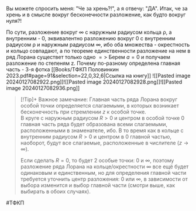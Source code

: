 Вы можете спросить меня: "Че за хрень?!", а я отвечу: "ДА". Итак, че за хрень и в смысле вокруг бесконечности разложение, как будто вокруг нуля?!  
  
По сути, разложение вокруг ∞ с наружным радиусом кольца ρ, а внутренним - 0, эквивалентно разложению вокруг 0 с внутренним радиусом ρ и наружным радиусом ∞, ибо оба множества - окрестность и кольцо совпадают, а по теореме единственности разложение на нем в ряд Лорана существет только одно $=>$ Берем $a=0$ и получаем разложение по степеням z. Почему по-разному определена главная часть - 3-я фотка
[[Books/ТФКП Половинкин 2023.pdf#page=91&selection=22,0,32,6|Ссылка на книгу]]
![[Pasted image 20240127082922.png]]![[Pasted image 20240127082928.png]]![[Pasted image 20240127082936.png]]

>[!Tip]+ Важное замечание:
>Главная часть ряда Лорана вокруг особой точки определяется слагаемыми, в которых возникает бесконечность при стремлении $z$ к особой точке.  
В круге с наружным радиусом $R>0$ и центром в особой точке $0$ главная часть ряда будет образована всеми слагаемыми, расположенными в знаменателе, ибо. В то время как в кольце с внутренним радиусом $R>0$ и центром в $0$ главной частью, наоборот, будут все слагаемые, расположенные в числителе $(z \rightarrow ∞)$.  
>
>Если сделать $R=0$, то будет 2 особые точки: $0$ и $∞$, поэтому разложение ряда Лорана на кольце/окрестности ∞ все ещё будет одинаковым и единственным, но для определения главной части требуется уточнить центр разложения: $0$ или $∞$, в зависимости от выбора изменится и выбор главной части (смотри выше, как выбирать в обоих случаях).

#ТФКП 